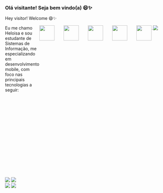 ### Olá visitante! Seja bem vindo(a) 😄✨
Hey visitor! Welcome 😄✨

<!--
**Bucaneiradill/Bucaneiradill** is a ✨ _special_ ✨ repository because its `README.md` (this file) appears on your GitHub profile.

Here are some ideas to get you started:

- 🔭 I’m currently working on ...
- 🌱 I’m currently learning ...
- 👯 I’m looking to collaborate on ...
- 🤔 I’m looking for help with ...
- 💬 Ask me about ...
- 📫 How to reach me: ...
- 😄 Pronouns: ...
- ⚡ Fun fact: ...
-->

          

<div style="display: flex; justify-content: space-between;">
  Eu me chamo Heloisa e sou estudante de Sistemas de Informação, me especializando em desenvolvimento mobile, com foco nas principais tecnologias a seguir:
  <br><br>
  <img style="height: 50px; width: 50px; margin-right: 30px;" src="https://cdn.jsdelivr.net/gh/devicons/devicon@latest/icons/flutter/flutter-original.svg" />
  <img style="height: 50px; width: 50px; margin-right: 30px;" src="https://cdn.jsdelivr.net/gh/devicons/devicon@latest/icons/supabase/supabase-original.svg" />
  <img style="height: 50px; width: 50px; margin-right: 30px;" src="https://cdn.jsdelivr.net/gh/devicons/devicon@latest/icons/firebase/firebase-original.svg" />
  <img style="height: 50px; width: 50px; margin-right: 30px;" src="https://cdn.jsdelivr.net/gh/devicons/devicon@latest/icons/swift/swift-original.svg" />
  <img style="height: 50px; width: 50px; margin-leght: 30px;" src="https://cdn.jsdelivr.net/gh/devicons/devicon@latest/icons/figma/figma-original.svg" />
  <br><br>
  <picture>
    <source media="(prefers-color-scheme: dark)" srcset="https://raw.githubusercontent.com/platane/platane/output/github-contribution-grid-snake-dark.svg">
    <source media="(prefers-color-scheme: light)" srcset="https://raw.githubusercontent.com/platane/platane/output/github-contribution-grid-snake.svg">
    <img alt="github contribution grid snake animation" src="https://raw.githubusercontent.com/platane/platane/output/github-contribution-grid-snake.svg">
  </picture>
  <br><br>
  <div style="display: flex; height: 500px;">
  <img align-self="center" height="450" src="https://media1.giphy.com/media/9LZTcawH3mc8V2oUqk/giphy.gif?cid=ecf05e475p1h46ij5zcs4f41gssyh321w0k6ro45lddmtkmi&rid=giphy.gif&ct=g"/>
<!--   <div style="display: flex;">
    <img height="160em" src="https://github-readme-stats.vercel.app/api?username=Bucaneiradill&show_icons=true&theme=radical&include_all_commits=true&count_private=true"/>
    <img height="160em" src="https://github-readme-stats.vercel.app/api/top-langs/?username=Bucaneiradill&layout=compact&langs_count=7&theme=radical"/>
  </div> -->
  
  </div>
  <br><br>
</div>

  
<div>
  <img height="160em" src="https://github-readme-stats.vercel.app/api?username=Bucaneiradill&show_icons=true&theme=radical&include_all_commits=true&count_private=true"/>
  <img height="160em" src="https://github-readme-stats.vercel.app/api/top-langs/?username=Bucaneiradill&layout=compact&langs_count=7&theme=radical"/>
</div>
 
<div> 
  <!--<a href="https://twitter.com/Bucaneira_Dill" target="_blank"><img src="https://img.shields.io/badge/-Twitter-%FF1D9BF0?style=for-the-badge&logo=twitter&logoColor=white" target="_blank"></a>-->
  <a href="https://www.instagram.com/lolavsworld" target="_blank"><img src="https://img.shields.io/badge/-Instagram-%FFC131A6?style=for-the-badge&logo=instagram&logoColor=white" target="_blank"></a>
  <a href="https://www.linkedin.com/in/oliveira-heloisa" target="_blank"><img src="https://img.shields.io/badge/-LinkedIn-%FF0A66C2?style=for-the-badge&logo=linkedin&logoColor=white" target="_blank"></a>  
<div>
 
</div>
